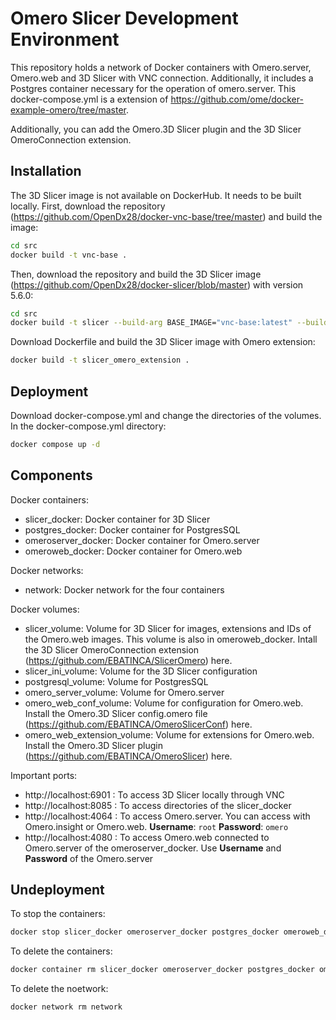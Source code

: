 # Omero Slicer Development Environment
This repository holds a network of Docker containers with Omero.server, Omero.web and 3D Slicer with VNC connection.  Additionally, it includes a Postgres container necessary for the operation of omero.server. This docker-compose.yml is a extension of https://github.com/ome/docker-example-omero/tree/master.

Additionally, you can add the Omero.3D Slicer plugin and the 3D Slicer OmeroConnection extension.

## Installation

The 3D Slicer image is not available on DockerHub. It needs to be built locally. First, download the repository (https://github.com/OpenDx28/docker-vnc-base/tree/master) and build the image:

```bash
cd src
docker build -t vnc-base .
```

Then, download the repository and build the 3D Slicer image (https://github.com/OpenDx28/docker-slicer/blob/master) with version 5.6.0:

```bash
cd src
docker build -t slicer --build-arg BASE_IMAGE="vnc-base:latest" --build-arg SLICER_VERSION="5.6.0" --build-arg SLICER_DOWNLOAD_URL="https://download.slicer.org/bitstream/65632f836865868506020c48" .
```

Download Dockerfile and build the 3D Slicer image with Omero extension:

```bash
docker build -t slicer_omero_extension .
```

## Deployment

Download docker-compose.yml and change the directories of the volumes. In the docker-compose.yml directory:

```bash
docker compose up -d
```

## Components

Docker containers:

- slicer_docker: Docker container for 3D Slicer
- postgres_docker: Docker container for PostgresSQL
- omeroserver_docker: Docker container for Omero.server
- omeroweb_docker: Docker container for Omero.web

Docker networks:

- network: Docker network for the four containers

Docker volumes:

- slicer_volume: Volume for 3D Slicer for images, extensions and IDs of the Omero.web images. This volume is also in omeroweb_docker. Intall the 3D Slicer OmeroConnection extension (https://github.com/EBATINCA/SlicerOmero) here. 
- slicer_ini_volume: Volume for the 3D Slicer configuration
- postgresql_volume: Volume for PostgresSQL
- omero_server_volume: Volume for Omero.server
- omero_web_conf_volume: Volume for configuration for Omero.web. Install the Omero.3D Slicer config.omero file (https://github.com/EBATINCA/OmeroSlicerConf) here. 
- omero_web_extension_volume: Volume for extensions for Omero.web. Install the Omero.3D Slicer plugin (https://github.com/EBATINCA/OmeroSlicer) here.

Important ports:

- http://localhost:6901 : To access 3D Slicer locally through VNC
- http://localhost:8085 : To access directories of the slicer_docker
- http://localhost:4064 : To access Omero.server. You can access with Omero.insight or Omero.web. **Username**: `root` **Password**: `omero`
- http://localhost:4080 : To access Omero.web connected to Omero.server of the omeroserver_docker. Use **Username** and **Password** of the Omero.server


## Undeployment

To stop the containers:

```bash
docker stop slicer_docker omeroserver_docker postgres_docker omeroweb_docker
```

To delete the containers:

```bash
docker container rm slicer_docker omeroserver_docker postgres_docker omeroweb_docker 
```

To delete the noetwork:

```bash
docker network rm network
```
